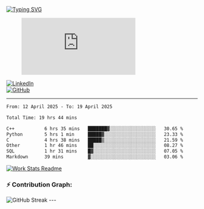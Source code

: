 [![Typing SVG](https://readme-typing-svg.herokuapp.com?font=Fira+Code&color=%2336BCF7&lines=Hi+there!+%F0%9F%91%8B;I+am+a+Computer+Science+Undergrad+at+IIT+Kharagpur;Thankyou+for+visiting+my+github+profile)](https://github.com/sesiii)


<figure><embed src="https://wakatime.com/share/@81d5e6c4-c575-43e6-9a9e-85ed25517f53/42cf003a-18dd-42ef-bded-df01146821f2.svg"></embed></figure>


[![LinkedIn](https://img.shields.io/badge/LinkedIn-0077B5?style=for-the-badge&logo=linkedin&logoColor=white)](https://www.linkedin.com/in/sesidadi)  
[![GitHub](https://img.shields.io/badge/GitHub-181717?style=for-the-badge&logo=github&logoColor=white)](https://github.com/sesiii)



---
<!--START_SECTION:waka-->

```txt
From: 12 April 2025 - To: 19 April 2025

Total Time: 19 hrs 44 mins

C++           6 hrs 35 mins   ███████▓░░░░░░░░░░░░░░░░░   30.65 %
Python        5 hrs 1 min     █████▓░░░░░░░░░░░░░░░░░░░   23.33 %
C             4 hrs 38 mins   █████▒░░░░░░░░░░░░░░░░░░░   21.59 %
Other         1 hr 46 mins    ██░░░░░░░░░░░░░░░░░░░░░░░   08.27 %
SQL           1 hr 31 mins    █▓░░░░░░░░░░░░░░░░░░░░░░░   07.05 %
Markdown      39 mins         ▓░░░░░░░░░░░░░░░░░░░░░░░░   03.06 %
```

<!--END_SECTION:waka-->


[![Work Stats Readme](https://github.com/sesiii/sesiii/actions/workflows/main.yml/badge.svg)](https://github.com/sesiii/sesiii/actions/workflows/main.yml)

### ⚡ Contribution Graph:

<img src="https://streak-stats.demolab.com/?user=sesiii&theme=radical" alt="GitHub Streak" />
---
